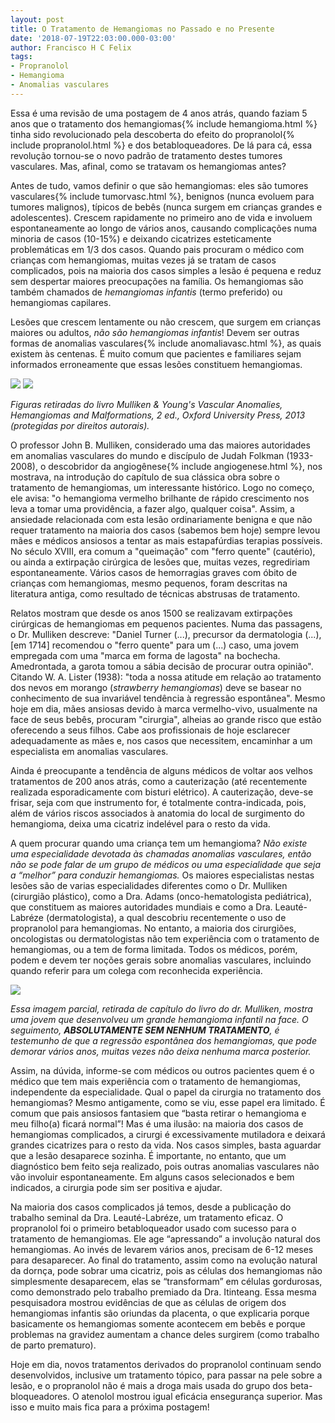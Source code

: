 ```yaml
---
layout: post
title: O Tratamento de Hemangiomas no Passado e no Presente
date: '2018-07-19T22:03:00.000-03:00'
author: Francisco H C Felix
tags:
- Propranolol
- Hemangioma
- Anomalias vasculares
---
```

Essa é uma revisão de uma postagem de 4 anos atrás, quando faziam 5 anos que o tratamento dos hemangiomas{% include hemangioma.html %} tinha sido revolucionado pela descoberta do efeito do propranolol{% include propranolol.html %} e dos betabloqueadores. De lá para cá, essa revolução tornou-se o novo padrão de tratamento destes tumores vasculares. Mas, afinal, como se tratavam os hemangiomas antes?
<!--more-->

Antes de tudo, vamos definir o que são hemangiomas: eles são tumores vasculares{% include tumorvasc.html %}, benignos (nunca evoluem para tumores malignos), típicos de bebês (nunca surgem em crianças grandes e adolescentes). Crescem rapidamente no primeiro ano de vida e involuem espontaneamente ao longo de vários anos, causando complicações numa minoria de casos (10-15%) e deixando cicatrizes esteticamente problemáticas em 1/3 dos casos. Quando pais procuram o médico com crianças com hemangiomas, muitas vezes já se tratam de casos complicados, pois na maioria dos casos simples a lesão é pequena e reduz sem despertar maiores preocupações na família. Os hemangiomas são também chamados de _hemangiomas infantis_ (termo preferido) ou hemangiomas capilares.

Lesões que crescem lentamente ou não crescem, que surgem em crianças maiores ou adultos, _não são hemangiomas infantis_! Devem ser outras formas de anomalias vasculares{% include anomaliavasc.html %}, as quais existem às centenas. É muito comum que pacientes e familiares sejam informados erroneamente que essas lesões constituem hemangiomas.

![](http://4.bp.blogspot.com/-OsJc9f__W2s/UynC-rNiobI/AAAAAAAAZ_Q/7AAE-94urB8/s1600/Captura+de+Tela+2014-03-19+a%CC%80s+11.13.04.png)
![](http://4.bp.blogspot.com/-psMv09JO_0c/UynC_otufTI/AAAAAAAAZ_Y/Uo7_XSXyx4Q/s1600/Captura+de+Tela+2014-03-19+a%CC%80s+11.24.00.png)

_Figuras retiradas do livro Mulliken &amp; Young's Vascular Anomalies, Hemangiomas and Malformations, 2 ed., Oxford University Press, 2013 (protegidas por direitos autorais)._

O professor John B. Mulliken, considerado uma
das maiores autoridades em anomalias vasculares do mundo e discípulo de Judah
Folkman (1933-2008), o descobridor da angiogênese{% include angiogenese.html %}, nos mostrava, na introdução do capítulo de sua clássica obra sobre o tratamento de hemangiomas, um interessante histórico.  Logo no começo, ele avisa: "o hemangioma vermelho brilhante de rápido crescimento nos leva a tomar uma providência, a fazer algo, qualquer coisa". Assim, a ansiedade relacionada com esta lesão ordinariamente benigna e que não requer tratamento na maioria dos casos (sabemos bem hoje) sempre levou mães e médicos ansiosos a tentar as mais estapafúrdias terapias possíveis. No século XVIII, era comum a "queimação" com "ferro quente" (cautério), ou ainda a extirpação cirúrgica de lesões que, muitas vezes, regrediriam espontaneamente. Vários casos de hemorragias graves com óbito de crianças com hemangiomas, mesmo pequenos, foram descritas na literatura antiga, como resultado de técnicas abstrusas de tratamento.

Relatos mostram que desde os anos 1500 se realizavam extirpações cirúrgicas de hemangiomas em pequenos pacientes. Numa das passagens, o Dr. Mulliken descreve: "Daniel Turner (...), precursor da dermatologia (...), [em 1714] recomendou o "ferro quente" para um (...) caso, uma jovem empregada com uma "marca em forma de lagosta" na bochecha. Amedrontada, a garota tomou a sábia decisão de procurar outra opinião".  Citando W. A. Lister (1938): "toda a nossa atitude em relação ao tratamento dos nevos em morango (_strawberry hemangiomas_) deve se basear no conhecimento de sua invariável tendência à regressão espontânea". Mesmo hoje em dia, mães ansiosas devido à marca vermelho-vivo, usualmente na face de seus bebês, procuram "cirurgia", alheias ao grande risco que estão oferecendo a seus filhos. Cabe aos profissionais de hoje esclarecer adequadamente as mães e, nos casos que necessitem, encaminhar a um especialista em anomalias vasculares.

Ainda é preocupante a tendência de alguns médicos de voltar aos velhos tratamentos de 200 anos atrás, como a cauterização (até recentemente realizada esporadicamente com bisturi elétrico). A cauterização, deve-se frisar, seja com que instrumento for, é totalmente contra-indicada, pois, além de vários riscos associados à anatomia do local de surgimento do hemangioma, deixa uma cicatriz indelével para o resto da vida.

A quem procurar quando uma criança tem um hemangioma? _Não existe uma especialidade devotada às chamadas anomalias vasculares, então não se pode falar de um grupo de médicos ou uma especialidade que seja a “melhor” para conduzir hemangiomas._ Os maiores especialistas nestas lesões são de varias especialidades diferentes como o Dr. Mulliken (cirurgião plástico), como a Dra. Adams (onco-hematologista pediátrica), que constituem as maiores autoridades mundiais e como a Dra. Leauté-Labréze (dermatologista), a qual descobriu recentemente o uso de propranolol para hemangiomas. No entanto, a maioria dos cirurgiões, oncologistas ou dermatologistas não tem experiência com o tratamento de hemangiomas, ou a tem de forma limitada. Todos os médicos, porém, podem e devem ter noções gerais sobre anomalias vasculares, incluindo quando referir para um colega com reconhecida experiência.

![](http://1.bp.blogspot.com/-oSJ6nNh9FAQ/Uyo_xbeZT_I/AAAAAAAAZ_w/7v4oePhAcrg/s1600/Captura+de+Tela+2014-03-19+a%CC%80s+12.26.43.png)

_Essa imagem parcial, retirada de capítulo do livro do dr. Mulliken, mostra uma jovem que desenvolveu um grande hemangioma infantil na face. O seguimento, **ABSOLUTAMENTE SEM NENHUM TRATAMENTO**, é testemunho de que a regressão espontânea dos hemangiomas, que pode demorar vários anos, muitas vezes não deixa nenhuma marca posterior._

Assim, na dúvida, informe-se com médicos ou outros pacientes quem é o médico que tem mais experiência com o tratamento de hemangiomas, independente da especialidade. Qual o papel da cirurgia no tratamento dos hemangiomas? Mesmo antigamente, como se viu, esse papel era limitado. É comum que pais ansiosos fantasiem que “basta retirar o hemangioma e meu filho(a) ficará normal”! Mas é uma ilusão: na maioria dos casos de hemangiomas complicados, a cirurgi é excessivamente mutiladora e deixará grandes cicatrizes para o resto da vida. Nos casos simples, basta aguardar que a lesão desaparece sozinha. É importante, no entanto, que um diagnóstico bem feito seja realizado, pois outras anomalias vasculares não vão involuir espontaneamente. Em alguns casos selecionados e bem indicados, a cirurgia pode sim ser positiva e ajudar.

Na maioria dos casos complicados já temos, desde a publicação do trabalho seminal da Dra. Leauté-Labréze, um tratamento eficaz. O propranolol foi o primeiro betabloqueador usado com sucesso para o tratamento de hemangiomas. Ele age “apressando” a involução natural dos hemangiomas. Ao invés de levarem vários anos, precisam de 6-12 meses para desaparecer. Ao final do tratamento, assim como na evolução natural da dornça, pode sobrar uma cicatriz, pois as células dos hemangiomas não simplesmente desaparecem, elas se “transformam” em células gordurosas, como demonstrado pelo trabalho premiado da Dra. Itinteang. Essa mesma pesquisadora mostrou evidências de que as células de origem dos hemangiomas infantis são oriundas da placenta, o que explicaria porque basicamente os hemangiomas somente acontecem em
bebês e porque problemas na gravidez aumentam a chance deles surgirem (como trabalho de parto prematuro).

Hoje em dia, novos tratamentos derivados do propranolol continuam sendo desenvolvidos, inclusive um tratamento tópico, para passar na pele sobre a lesão, e o propranolol não é mais a droga mais usada do grupo dos beta-bloqueadores. O atenolol mostrou igual eficácia ensegurança superior. Mas isso e muito mais fica para a próxima postagem!
